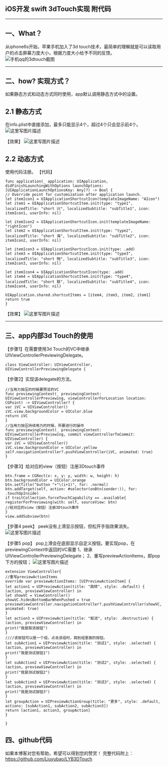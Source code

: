 ## iOS开发 swift 3dTouch实现 附代码 ##


----------

一、What？
-------

从iphone6s开始，苹果手机加入了3d touch技术，最简单的理解就是可以读取用户的点击屏幕力度大小，根据力度大小给予不同的反馈。
![手机qq的3dtouch截图](http://img.blog.csdn.net/20180123143906592?watermark/2/text/aHR0cDovL2Jsb2cuY3Nkbi5uZXQvWXViYW9Mb3Vpc0xpdQ==/font/5a6L5L2T/fontsize/400/fill/I0JBQkFCMA==/dissolve/70/gravity/SouthEast)


----------

二、how? 实现方式？
------------

如果静态方式和动态方式同时使用，app默认调用静态方式中的设置。

2.1 静态方式
--------

在info.plist中直接添加，最多只能显示4个，超过4个只会显示前4个。
![这里写图片描述](http://img.blog.csdn.net/20180123145430405?watermark/2/text/aHR0cDovL2Jsb2cuY3Nkbi5uZXQvWXViYW9Mb3Vpc0xpdQ==/font/5a6L5L2T/fontsize/400/fill/I0JBQkFCMA==/dissolve/70/gravity/SouthEast)

【效果】
![这里写图片描述](http://img.blog.csdn.net/20180123160521691?watermark/2/text/aHR0cDovL2Jsb2cuY3Nkbi5uZXQvWXViYW9Mb3Vpc0xpdQ==/font/5a6L5L2T/fontsize/400/fill/I0JBQkFCMA==/dissolve/70/gravity/SouthEast)

2.2 动态方式
--------

使用代码注册。
【代码】

```
func application(_ application: UIApplication, didFinishLaunchingWithOptions launchOptions: [UIApplicationLaunchOptionsKey: Any]?) -> Bool {
// Override point for customization after application launch.
let itemIcon1 = UIApplicationShortcutIcon(templateImageName: "AIcon")
let item1 = UIApplicationShortcutItem.init(type: "type1", localizedTitle: "short 兴", localizedSubtitle: "subTitle1", icon: itemIcon1, userInfo: nil)

let itemIcon2 = UIApplicationShortcutIcon.init(templateImageName: "rightIcon")
let item2 = UIApplicationShortcutItem.init(type: "type2", localizedTitle: "short 海", localizedSubtitle: "subTitle2", icon: itemIcon2, userInfo: nil)

let itemIcon3 = UIApplicationShortcutIcon.init(type: .add)
let item3 = UIApplicationShortcutItem.init(type: "type3", localizedTitle: "short 物", localizedSubtitle: "subTitle3", icon: itemIcon3, userInfo: nil)

let itemIcon4 = UIApplicationShortcutIcon(type: .add)
let item4 = UIApplicationShortcutItem.init(type: "type4", localizedTitle: "short 联", localizedSubtitle: "subTitle4", icon: itemIcon4, userInfo: nil)

UIApplication.shared.shortcutItems = [item4, item3, item2, item1]
return true
}
```
【效果】
![这里写图片描述](http://img.blog.csdn.net/20180123160551988?watermark/2/text/aHR0cDovL2Jsb2cuY3Nkbi5uZXQvWXViYW9Mb3Vpc0xpdQ==/font/5a6L5L2T/fontsize/400/fill/I0JBQkFCMA==/dissolve/70/gravity/SouthEast)


----------

三、app内部3d Touch的使用
------------------

【步骤1】在需要使用3d Touch的VC中继承UIViewControllerPreviewingDelegate。
```
class ViewController: UIViewController, UIViewControllerPreviewingDelegate {
```

【步骤2】实现该delegate的方法。

```
//当用力按压的时候要预览的VC
func previewingContext(_ previewingContext: UIViewControllerPreviewing, viewControllerForLocation location: CGPoint) -> UIViewController? {
var iVC = UIViewController()
iVC.view.backgroundColor = UIColor.blue
return iVC
}
//当用力按压持续用力的时候，所要进行的操作
func previewingContext(_ previewingContext: UIViewControllerPreviewing, commit viewControllerToCommit: UIViewController) {
var iVC = UIViewController()
iVC.view.backgroundColor = UIColor.yellow
self.navigationController?.pushViewController(iVC, animated: true)
}
```
【步骤3】给对应的view（按钮）注册3Dtouch事件

```
btn.frame = CGRect(x: x, y: y, width: w, height: h)
btn.backgroundColor = UIColor.orange
btn.setTitle("button "+"\(i+1)", for: .normal)
btn.addTarget(self, action: #selector(onBtn(sender:)), for: .touchUpInside)
if traitCollection.forceTouchCapability == .available{
registerForPreviewing(with: self, sourceView: btn)
//给对应的view（按钮）注册3Dtouch事件
}
view.addSubview(btn)
```
【步骤4 peek】
peek没有上滑显示按钮，但松开手指效果消失。
![这里写图片描述](http://img.blog.csdn.net/20180123160612237?watermark/2/text/aHR0cDovL2Jsb2cuY3Nkbi5uZXQvWXViYW9Mb3Vpc0xpdQ==/font/5a6L5L2T/fontsize/400/fill/I0JBQkFCMA==/dissolve/70/gravity/SouthEast)

【步骤5 pop】
pop上滑会在底部显示自定义按钮。要实现pop，在previewingContext中返回的VC需要
1、继承UIViewControllerPreviewingDelegate；
2、重写previewActionItems，即pop下方的按钮；
![这里写图片描述](http://img.blog.csdn.net/20180123160640705?watermark/2/text/aHR0cDovL2Jsb2cuY3Nkbi5uZXQvWXViYW9Mb3Vpc0xpdQ==/font/5a6L5L2T/fontsize/400/fill/I0JBQkFCMA==/dissolve/70/gravity/SouthEast)
```
extension ViewController{
//重写previewActionItems
override var previewActionItems: [UIPreviewActionItem] {
let action1 = UIPreviewAction(title: "跳转", style: .default) { (action, previewViewController) in
let showVC = ViewController()
showVC.hidesBottomBarWhenPushed = true
previewViewController.navigationController?.pushViewController(showVC, animated: true)
}
let action3 = UIPreviewAction(title: "取消", style: .destructive) { (action, previewViewController) in
print("我是取消按钮")
}
////该按钮可以是一个组，点击该组时，跳到组里面的按钮。
let subAction1 = UIPreviewAction(title: "测试1", style: .selected) { (action, previewViewController) in
print("我是测试按钮1")
}
let subAction2 = UIPreviewAction(title: "测试2", style: .selected) { (action, previewViewController) in
print("我是测试按钮2")
}
let subAction3 = UIPreviewAction(title: "测试3", style: .selected) { (action, previewViewController) in
print("我是测试按钮3")
}
let groupAction = UIPreviewActionGroup(title: "更多", style: .default, actions: [subAction1, subAction2, subAction3])
return [action1, action3, groupAction]
}

}
```

四、github代码
----------

如果本博客对您有帮助，希望可以得到您的赞赏！
完整代码附上：https://github.com/Liuyubao/LYB3DTouch
